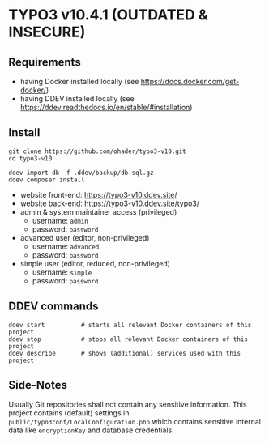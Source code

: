 # TYPO3 v10.4.1 (OUTDATED & INSECURE)

## Requirements

* having Docker installed locally (see https://docs.docker.com/get-docker/)
* having DDEV installed locally (see https://ddev.readthedocs.io/en/stable/#installation)

## Install

```
git clone https://github.com/ohader/typo3-v10.git
cd typo3-v10

ddev import-db -f .ddev/backup/db.sql.gz
ddev composer install 
```

* website front-end: https://typo3-v10.ddev.site/
* website back-end: https://typo3-v10.ddev.site/typo3/
* admin & system maintainer access (privileged)
  + username: `admin`
  + password: `password`
* advanced user (editor, non-privileged)
  + username: `advanced`
  + password: `password`
* simple user (editor, reduced, non-privileged)
  + username: `simple`
  + password: `password`

## DDEV commands

```
ddev start          # starts all relevant Docker containers of this project
ddev stop           # stops all relevant Docker containers of this project
ddev describe       # shows (additional) services used with this project
```

## Side-Notes

Usually Git repositories shall not contain any sensitive information.
This project contains (default) settings in `public/typo3conf/LocalConfiguration.php`
which contains sensitive internal data like `encryptionKey` and database credentials.
